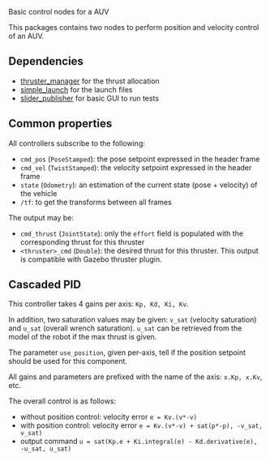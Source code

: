 Basic control nodes for a AUV

This packages contains two nodes to perform position and velocity control of an AUV.

## Dependencies

- [thruster_manager](https://github.com/CentraleNantesROV/thruster_manager) for the thrust allocation
- [simple_launch](https://github.com/oKermorgant/simple_launch) for the launch files
- [slider_publisher](https://github.com/oKermorgant/slider_publisher) for basic GUI to run tests

## Common properties

All controllers subscribe to the following:
- `cmd_pos` (`PoseStamped`): the pose setpoint expressed in the header frame
- `cmd_vel` (`TwistStamped`): the velocity setpoint expressed in the header frame
- `state` (`Odometry`): an estimation of the current state (pose + velocity) of the vehicle
- `/tf`: to get the transforms between all frames

The output may be:
- `cmd_thrust` (`JointState`): only the `effort` field is populated with the corresponding thrust for this thruster
- `<thruster>_cmd` (`Double`): the desired thrust for this thruster. This output is compatible with Gazebo thruster plugin.

## Cascaded PID

This controller takes 4 gains per axis: `Kp, Kd, Ki, Kv`. 

In addition, two saturation values may be given: `v_sat` (velocity saturation) and `u_sat` (overall wrench saturation). `u_sat` can be retrieved from the model of the robot if the max thrust is given.

The parameter `use_position`, given per-axis, tell if the position setpoint should be used for this component.

All gains and parameters are prefixed with the name of the axis: `x.Kp, x.Kv`, etc.

The overall control is as follows:
- without position control: velocity error `e = Kv.(v*-v)`
- with position control: velocity error `e = Kv.(v*-v) + sat(p*-p), -v_sat, v_sat)`
- output command `u = sat(Kp.e + Ki.integral(e) - Kd.derivative(e), -u_sat, u_sat)`
